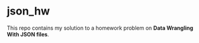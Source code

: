 # json_hw
This repo contains my solution to a homework problem on **Data Wrangling With JSON files**.
